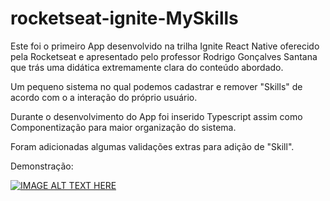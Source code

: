 # rocketseat-ignite-MySkills

Este foi o primeiro App desenvolvido na trilha Ignite React Native oferecido pela Rocketseat e apresentado pelo professor Rodrigo Gonçalves Santana que trás uma didática extremamente clara do conteúdo abordado.

Um pequeno sistema no qual podemos cadastrar e remover "Skills" de acordo com o a interação do próprio usuário.

Durante o desenvolvimento do App foi inserido Typescript assim como Componentização para maior organização do sistema.

Foram adicionadas algumas validações extras para adição de "Skill".

Demonstração:

[![IMAGE ALT TEXT HERE](https://i.ibb.co/FmDcmbd/My-Skills-Preview.png)](https://www.youtube.com/watch?v=0pT5uJ989gs)



